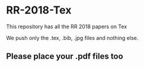 # RR-2018-Tex
This repository has all the RR 2018 papers on Tex

We push only the .tex, .bib, .jpg files and nothing else. 
## Please place your .pdf files too



